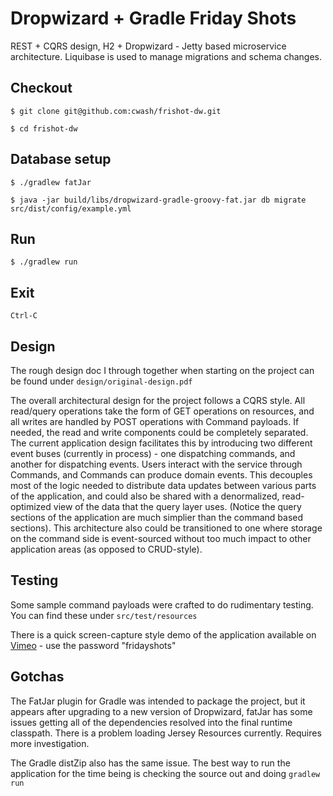 # Dropwizard + Gradle Friday Shots

REST + CQRS design, H2 + Dropwizard - Jetty based microservice architecture. Liquibase is used to manage migrations and schema changes.
 
## Checkout
 
 `$ git clone git@github.com:cwash/frishot-dw.git`
 
 `$ cd frishot-dw`
 
## Database setup
 
 `$ ./gradlew fatJar`
 
 `$ java -jar build/libs/dropwizard-gradle-groovy-fat.jar db migrate src/dist/config/example.yml`
            
## Run
 
 `$ ./gradlew run`
 
## Exit

 `Ctrl-C`

## Design

The rough design doc I through together when starting on the project can be found under `design/original-design.pdf`

The overall architectural design for the project follows a CQRS style.  All read/query operations take the form of GET 
operations on resources, and all writes are handled by POST operations with Command payloads.  If needed, the read and 
write components could be completely separated.  The current application design facilitates this by introducing two different
event buses (currently in process) - one dispatching commands, and another for dispatching events.  Users interact with 
the service through Commands, and Commands can produce domain events.  This decouples most of the logic needed to distribute
data updates between various parts of the application, and could also be shared with a denormalized, read-optimized view of the 
data that the query layer uses.  (Notice the query sections of the application are much simplier than the command based 
 sections).  This architecture also could be transitioned to one where storage on the command side is event-sourced without 
  too much impact to other application areas (as opposed to CRUD-style).

## Testing

Some sample command payloads were crafted to do rudimentary testing.  You can find these under `src/test/resources`

There is a quick screen-capture style demo of the application available on [Vimeo](https://vimeo.com/101686779) - use the 
password "fridayshots"

## Gotchas

The FatJar plugin for Gradle was intended to package the project, but it appears after upgrading to a new
version of Dropwizard, fatJar has some issues getting all of the dependencies resolved into the final 
runtime classpath.  There is a problem loading Jersey Resources currently.  Requires more investigation.

The Gradle distZip also has the same issue.  The best way to run the application for the time being is checking 
the source out and doing `gradlew run`